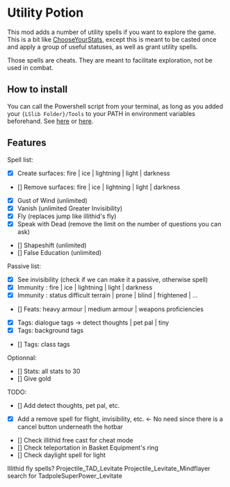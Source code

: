# Utility Potion

This mod adds a number of utility spells if you want to explore the game. This is a bit like [ChooseYourStats](https://www.nexusmods.com/baldursgate3/mods/206), except this is meant to be casted once and apply a group of useful statuses, as well as grant utility spells.

Those spells are cheats. They are meant to facilitate exploration, not be used in combat.

## How to install

You can call the Powershell script from your terminal, as long as you added your `{LSlib Folder}/Tools` to your PATH in environment variables beforehand. See [here](https://stackoverflow.com/questions/44272416/how-to-add-a-folder-to-path-environment-variable-in-windows-10-with-screensho) or [here](https://duckduckgo.com/?q=add+to+edit+path+windows+11).

## Features

Spell list:

- [x] Create surfaces: fire | ice | lightning | light | darkness
- [] Remove surfaces: fire | ice | lightning | light | darkness
- [x] Gust of Wind (unlimited)
- [x] Vanish (unlimited Greater Invisibility)
- [x] Fly (replaces jump like illithid's fly)
- [x] Speak with Dead (remove the limit on the number of questions you can ask)
- [] Shapeshift (unlimited)
- [] False Education (unlimited)

Passive list:

- [x] See invisibility (check if we can make it a passive, otherwise spell)
- [x] Immunity : fire | ice | lightning | light | darkness
- [x] Immunity : status difficult terrain | prone | blind | frightened | ...
- [] Feats: heavy armour | medium armour | weapons proficiencies
- [x] Tags: dialogue tags -> detect thoughts | pet pal | tiny
- [x] Tags: background tags
- [] Tags: class tags

Optionnal:

- [] Stats: all stats to 30
- [] Give gold

TODO:

- [] Add detect thoughts, pet pal, etc.
- [x] Add a remove spell for flight, invisibility, etc. <- No need since there is a cancel button underneath the hotbar
- [] Check illithid free cast for cheat mode
- [] Check teleportation in Basket Equipment's ring
- [] Check daylight spell for light

Illithid fly spells?
Projectile_TAD_Levitate
Projectile_Levitate_Mindflayer
search for TadpoleSuperPower_Levitate
